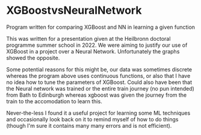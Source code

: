 # XGBoostvsNeuralNetwork
Program written for comparing XGBoost and NN in learning a given function

This was written for a presentation given at the Heilbronn doctoral programme summer school in 2022.
We were aiming to justify our use of XGBoost in a project over a Neural Network. Unfortunately the graphs showed the opposite.

Some potential reasons for this might be, our data was sometimes discrete whereas the program above uses continuous functions, or also that I have no idea
how to tune the parameters of XGBoost. Could also have been that the Neural network was trained or the entire train journey (no pun intended) from Bath to Edinburgh whereas
xgboost was given the journey from the train to the accomodation to learn this.

Never-the-less I found it a useful project for learning some ML techniques and occasionally look back on it to remind myself of how to do things (though I'm sure it contains
many many errors and is not efficient).
